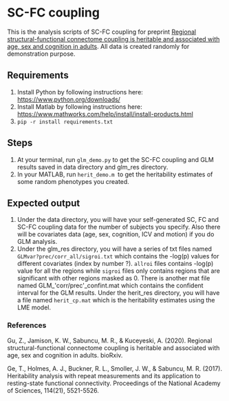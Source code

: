 # SC-FC coupling

This is the analysis scripts of SC-FC coupling for preprint [Regional structural-functional connectome coupling is heritable and associated with age, sex and cognition in adults](https://www.biorxiv.org/content/10.1101/2020.12.09.417725v1).
All data is created randomly for demonstration purpose.

## Requirements
1) Install Python by following instructions here: https://www.python.org/downloads/
2) Install Matlab by following instructions here: https://www.mathworks.com/help/install/install-products.html
3) `pip -r install requirements.txt`

## Steps
1) At your terminal, run `glm_demo.py` to get the SC-FC coupling and GLM results saved in data directory and glm_res directory.
2) In your MATLAB, run `herit_demo.m `to get the heritability estimates of some random phenotypes you created.

## Expected output
1) Under the data directory, you will have your self-generated SC, FC and SC-FC coupling data for the number of subjects you specify. Also there will be covariates data (age, sex, cognition, ICV and motion) if you do GLM analysis.
2) Under the glm_res directory, you will have a series of txt files named  `GLMvar?prec/corr_all/sigroi.txt` which contains the -log(p) values for different covariates (index by number ?). `allroi` files contains -log(p) value for all the regions while `sigroi` files only contains regions that are significant with other regions masked as 0. There is another mat file named GLM_'corr/prec'_confint.mat which contains the confident interval for the GLM results.
Under the herit_res directory, you will have a file named `herit_cp.mat` which is the heritability estimates using the LME model.

### References
Gu, Z., Jamison, K. W., Sabuncu, M. R., & Kuceyeski, A. (2020). Regional structural-functional connectome coupling is heritable and associated with age, sex and cognition in adults. bioRxiv.

Ge, T., Holmes, A. J., Buckner, R. L., Smoller, J. W., & Sabuncu, M. R. (2017). Heritability analysis with repeat measurements and its application to resting-state functional connectivity. Proceedings of the National Academy of Sciences, 114(21), 5521-5526.


